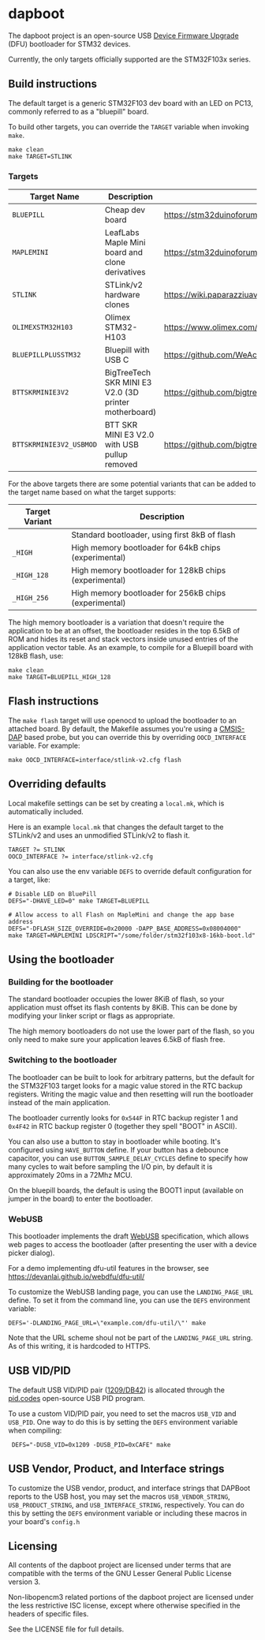 # dapboot
The dapboot project is an open-source USB [Device Firmware Upgrade](http://www.usb.org/developers/docs/devclass_docs/DFU_1.1.pdf) (DFU) bootloader for STM32 devices.

Currently, the only targets officially supported are the STM32F103x series.

## Build instructions
The default target is a generic STM32F103 dev board with an LED on PC13, commonly referred to as a "bluepill" board.

To build other targets, you can override the
`TARGET` variable when invoking `make`.

    make clean
    make TARGET=STLINK

### Targets

| Target Name | Description | Link |
| ----------- | ----------- |----- |
|`BLUEPILL`   | Cheap dev board | https://stm32duinoforum.com/forum/wiki_subdomain/index_title_Blue_Pill.html |
|`MAPLEMINI`  | LeafLabs Maple Mini board and clone derivatives | https://stm32duinoforum.com/forum/wiki_subdomain/index_title_Maple_Mini.html |
|`STLINK`     | STLink/v2 hardware clones | https://wiki.paparazziuav.org/wiki/STLink#Clones |
|`OLIMEXSTM32H103` | Olimex STM32-H103 | https://www.olimex.com/Products/ARM/ST/STM32-H103/ |
|`BLUEPILLPLUSSTM32` | Bluepill with USB C | https://github.com/WeActTC/BluePill-Plus/ |
|`BTTSKRMINIE3V2` | BigTreeTech SKR MINI E3 V2.0 (3D printer motherboard) | https://github.com/bigtreetech/BIGTREETECH-SKR-mini-E3 |
|`BTTSKRMINIE3V2_USBMOD` | BTT SKR MINI E3 V2.0 with USB pullup removed | https://github.com/bigtreetech/BIGTREETECH-SKR-mini-E3 |

For the above targets there are some potential variants that can be added to the target name based on what the target supports:

| Target Variant | Description                                           |
| -------------- | ----------------------------------------------------- |
|` `             | Standard bootloader, using first 8kB of flash         |
|`_HIGH`         | High memory bootloader for 64kB chips  (experimental) |
|`_HIGH_128`     | High memory bootloader for 128kB chips (experimental) |
|`_HIGH_256`     | High memory bootloader for 256kB chips (experimental) |

The high memory bootloader is a variation that doesn't require the application to be at an offset, the bootloader resides in the top 6.5kB of ROM and hides its reset and stack vectors inside unused entries of the application vector table. As an example, to compile for a Bluepill board with 128kB flash, use:

    make clean
    make TARGET=BLUEPILL_HIGH_128


## Flash instructions
The `make flash` target will use openocd to upload the bootloader to an attached board. By default, the Makefile assumes you're using a [CMSIS-DAP](http://www.arm.com/products/processors/cortex-m/cortex-microcontroller-software-interface-standard.php) based probe, but you can override this by overriding `OOCD_INTERFACE` variable. For example:

    make OOCD_INTERFACE=interface/stlink-v2.cfg flash

## Overriding defaults
Local makefile settings can be set by creating a `local.mk`, which is automatically included.

Here is an example `local.mk` that changes the default target to the STLink/v2 and uses an unmodified STLink/v2 to flash it.

    TARGET ?= STLINK
    OOCD_INTERFACE ?= interface/stlink-v2.cfg

You can also use the env variable `DEFS` to override default configuration for a target, like:

    # Disable LED on BluePill
    DEFS="-DHAVE_LED=0" make TARGET=BLUEPILL

    # Allow access to all Flash on MapleMini and change the app base address
    DEFS="-DFLASH_SIZE_OVERRIDE=0x20000 -DAPP_BASE_ADDRESS=0x08004000" make TARGET=MAPLEMINI LDSCRIPT="/some/folder/stm32f103x8-16kb-boot.ld"

## Using the bootloader
### Building for the bootloader
The standard bootloader occupies the lower 8KiB of flash, so your application must offset its flash contents by 8KiB. This can be done by modifying your linker script or flags as appropriate.

The high memory bootloaders do not use the lower part of the flash, so you only need to make sure your application leaves 6.5kB of flash free.


### Switching to the bootloader
The bootloader can be built to look for arbitrary patterns, but the default for the STM32F103 target looks for a magic value stored in the RTC backup registers. Writing the magic value and then resetting will run the bootloader instead of the main application.

The bootloader currently looks for `0x544F` in RTC backup register 1 and `0x4F42` in RTC backup register 0 (together they spell "BOOT" in ASCII).

You can also use a button to stay in bootloader while booting. It's configured using `HAVE_BUTTON` define. If your button has a debounce capacitor, you can use `BUTTON_SAMPLE_DELAY_CYCLES` define to specify how many cycles to wait before sampling the I/O pin, by default it is approximately 20ms in a 72Mhz MCU.

On the bluepill boards, the default is using the BOOT1 input (available on jumper in the board) to enter the bootloader.

### WebUSB
This bootloader implements the draft [WebUSB](https://wicg.github.io/webusb/) specification, which allows web pages to access the bootloader (after presenting the user with a device picker dialog).

For a demo implementing dfu-util features in the browser, see https://devanlai.github.io/webdfu/dfu-util/

To customize the WebUSB landing page, you can use the `LANDING_PAGE_URL` define. To set it from the command line, you can use the `DEFS` environment variable:

    DEFS='-DLANDING_PAGE_URL=\"example.com/dfu-util/\"' make

Note that the URL scheme shoul not be part of the `LANDING_PAGE_URL` string. As of this writing, it is hardcoded to HTTPS. 

## USB VID/PID
The default USB VID/PID pair ([1209/DB42](http://pid.codes/1209/DB42/)) is allocated through the [pid.codes](http://pid.codes/) open-source USB PID program.

To use a custom VID/PID pair, you need to set the macros `USB_VID` and `USB_PID`. One way to do this is by setting the `DEFS` environment variable when compiling:

     DEFS="-DUSB_VID=0x1209 -DUSB_PID=0xCAFE" make


## USB Vendor, Product, and Interface strings

To customize the USB vendor, product, and interface strings that DAPBoot reports to the USB host, you may set the macros `USB_VENDOR_STRING`, `USB_PRODUCT_STRING`, and `USB_INTERFACE_STRING`, respectively. You can do this by setting the `DEFS` environment variable or including these macros in your board's `config.h`


## Licensing
All contents of the dapboot project are licensed under terms that are compatible with the terms of the GNU Lesser General Public License version 3.

Non-libopencm3 related portions of the dapboot project are licensed under the less restrictive ISC license, except where otherwise specified in the headers of specific files.

See the LICENSE file for full details.
